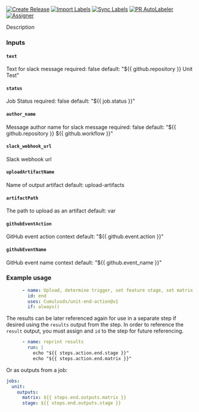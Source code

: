 [![Create Release][release-badge]][release-url]
[![Import Labels][import-labels-badge]][import-labels-url]
[![Sync Labels][sync-labels-badge]][sync-labels-url]
[![PR AutoLabeler][autolabeler-badge]][autolabeler-url]
[![Assigner][assigner-badge]][assigner-url]

Description

### Inputs
#### `text`
Text for slack message
required: false
default: "${{ github.repository }} Unit Test"

#### `status`
Job Status
required: false
default: "${{ job.status }}"

#### `author_name`
Message author name for slack message
required: false
default: "${{ github.repository }} ${{ github.workflow }}"

#### `slack_webhook_url`
Slack webhook url

#### `uploadArtifactName`
Name of output artifact
default: upload-artifacts

#### `artifactPath`
The path to upload as an artifact
default: var

#### `githubEventAction`
GitHub event action context
default: "${{ github.event.action }}"

#### `githubEventName`
GitHub event name context
default: "${{ github.event_name }}"

### Example usage
```yaml
      - name: Upload, determine trigger, set feature stage, set matrix
        id: end
        uses: Cumulusds/unit-end-action@v1
        if: always()
```

The results can be later referenced again for use in a separate step if desired using the `results` output from the step.
In order to reference the `result` output, you must assign and `id` to the step for future referencing.

```yaml
      - name: reprint results
        run: |
          echo "${{ steps.action.end.stage }}"
          echo "${{ steps.action.end.matrix }}"
```
Or as outputs from a job:
```yaml
jobs:
  unit:
    outputs:
      matrix: ${{ steps.end.outputs.matrix }}
      stage: ${{ steps.end.outputs.stage }}
```


[release-badge]: https://github.com/CumulusDS/unit-end-action/actions/workflows/release.yml/badge.svg
[release-url]: https://github.com/CumulusDS/unit-end-action/actions/workflows/release.yml
[import-labels-badge]: https://github.com/CumulusDS/unit-end-action/actions/workflows/labels_import.yml/badge.svg
[import-labels-url]: https://github.com/CumulusDS/unit-end-action/actions/workflows/labels_import.yml
[sync-labels-badge]: https://github.com/CumulusDS/unit-end-action/actions/workflows/labels_sync.yml/badge.svg
[sync-labels-url]: https://github.com/CumulusDS/unit-end-action/actions/workflows/labels_sync.yml
[autolabeler-badge]: https://github.com/CumulusDS/unit-end-action/actions/workflows/autolabeler.yml/badge.svg
[autolabeler-url]: https://github.com/CumulusDS/unit-end-action/actions/workflows/autolabeler.yml
[assigner-badge]: https://github.com/CumulusDS/unit-end-action/actions/workflows/assign.yml/badge.svg
[assigner-url]: https://github.com/CumulusDS/unit-end-action/actions/workflows/assign.yml
